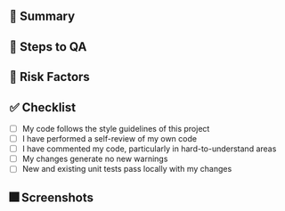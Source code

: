 <!--
Branches may use the following prefixes:

feat - A new feature
fix - Bug fix
chore - usually for test coverage or non-user touching item

Followed by feature/component/content the changes affect in parentheses.

-->
<!--
Please include a summary of the change and which issue is fixed. Please also include relevant motivation and context. List any dependencies that are required for this change.
-->

## 📃 Summary

## 👀 Steps to QA

<!--
  Please provide a step-by-step list of actions in order to QA these changes.
-->

## 🎰 Risk Factors

<!--
Some questions that may help:
  - What are some related components that may break?
  - Are there any side effects to the changes you've made?
  - Will these changes break anything?
-->

## ✅ Checklist

<!-- MANDATORY -->

- [ ] My code follows the style guidelines of this project
- [ ] I have performed a self-review of my own code
- [ ] I have commented my code, particularly in hard-to-understand areas
- [ ] My changes generate no new warnings
- [ ] New and existing unit tests pass locally with my changes

<!-- OPTIONAL
- [ ] I have added tests that prove my fix is effective or that my feature works
- [ ] Any dependent changes have been merged and published in downstream modules
-->

## 🎆 Screenshots

<!---
(if user facing feature)

Before After snippet:

|Before|After|
|-|-|
| <image> | <image> |

-->